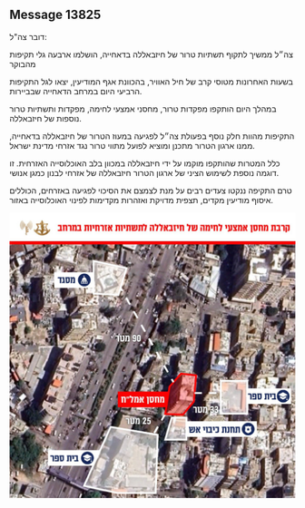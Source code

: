 ## Message 13825

דובר צה"ל:

צה״ל ממשיך לתקוף תשתיות טרור של חיזבאללה בדאחייה, הושלמו ארבעה גלי תקיפות מהבוקר

בשעות האחרונות מטוסי קרב של חיל האוויר, בהכוונת אגף המודיעין, יצאו לגל התקיפות הרביעי היום במרחב הדאחייה שבביירות. 

במהלך היום הותקפו מפקדות טרור, מחסני אמצעי לחימה, מפקדות ותשתיות טרור נוספות של חיזבאללה.

התקיפות מהוות חלק נוסף בפעולת צה״ל לפגיעה במעוז הטרור של חיזבאללה בדאחייה, ממנו ארגון הטרור מתכנן ומוציא לפועל מתווי טרור נגד אזרחי מדינת ישראל.  

כלל המטרות שהותקפו מוקמו על ידי חיזבאללה במכוון בלב האוכלוסייה האזרחית. זו דוגמה נוספת לשימוש הציני של ארגון הטרור חיזבאללה של אזרחי לבנון כמגן אנושי.

טרם התקיפה ננקטו צעדים רבים על מנת לצמצם את הסיכוי לפגיעה באזרחים, הכוללים איסוף מודיעין מקדים, תצפית מדויקת ואזהרות מקדימות לפינוי האוכלוסייה באזור.

![Photo](13825/13825_photo.jpg)
